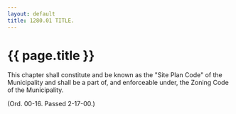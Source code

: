 ```yaml
---
layout: default 
title: 1280.01 TITLE.
---
```


{{ page.title }}
================

This chapter shall constitute and be known as the "Site Plan Code" of
the Municipality and shall be a part of, and enforceable under, the
Zoning Code of the Municipality.

(Ord. 00-16. Passed 2-17-00.)
